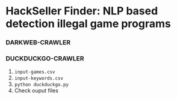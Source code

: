 # HackSeller Finder: NLP based detection illegal game programs

### DARKWEB-CRAWLER

### DUCKDUCKGO-CRAWLER
1. `input-games.csv`
2. `input-keywords.csv`
3. `python duckduckgo.py`
4. Check ouput files
